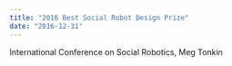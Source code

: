 ```yaml
---
title: "2016 Best Social Robot Design Prize"
date: "2016-12-31"
---
```

International Conference on Social Robotics, Meg Tonkin
